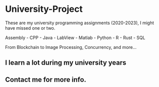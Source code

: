 # University-Project
These are my university programming assignments (2020-2023), I might have missed one or two.

Assembly - CPP - Java - LabView - Matlab - Python - R - Rust - SQL

From Blockchain to Image Processing, Concurrency, and more...

I learn a lot during my university years
-------------------------
Contact me for more info.
-------------------------
